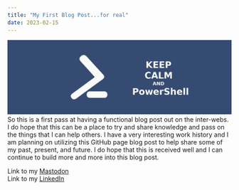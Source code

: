 ```yaml
---
title: "My First Blog Post...for real"
date: 2023-02-15
---
```

![Image](../_pictures/Mastodon_Bkgrd.jpg)\
So this is a first pass at having a functional blog post out on the inter-webs. I do hope that this can be a place to try and share knowledge and
pass on the things that I can help others.
I have a very interesting work history and I am planning on utilizing this GitHub page blog post to help share some of my past, present, and future.
I do hope that this is received well and I can continue to build more and more into this blog post.

Link to my <a rel="me" href="https://tech.lgbt/@NathanHamblin_MI6">Mastodon</a>\
Link to my <a rel="me" href="https://www.linkedin.com/in/nathan-hamblin">LinkedIn</a>
